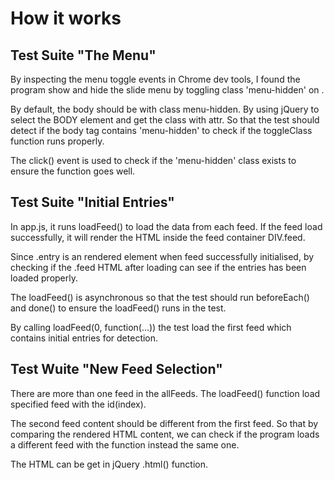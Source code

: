 # How it works

## Test Suite "The Menu"
By inspecting the menu toggle events in Chrome dev tools, I found the program show and hide the slide menu by toggling class 'menu-hidden' on <body>.

By default, the body should be with class menu-hidden. By using jQuery to select the BODY element and get the class with attr. So that the test should detect if the body tag contains 'menu-hidden' to check if the toggleClass function runs properly.

The click() event is used to check if the 'menu-hidden' class exists to ensure the function goes well.

## Test Suite "Initial Entries"

In app.js, it runs loadFeed() to load the data from each feed. If the feed load successfully, it will render the HTML inside the feed container DIV.feed.

Since .entry is an rendered element when feed successfully initialised, by checking if the .feed HTML after loading can see if the entries has been loaded properly.

The loadFeed() is asynchronous so that the test should run beforeEach() and done() to ensure the loadFeed() runs in the test.

By calling loadFeed(0, function(...)) the test load the first feed which contains initial entries for detection.

## Test Wuite "New Feed Selection"

There are more than one feed in the allFeeds. The loadFeed() function load specified feed with the id(index).

The second feed content should be different from the first feed. So that by comparing the rendered HTML content, we can check if the program loads a different feed with the function instead the same one.

The HTML can be get in jQuery .html() function.